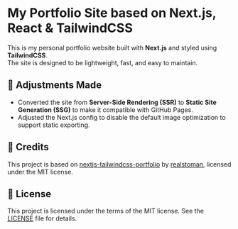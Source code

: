 # My Portfolio Site based on Next.js, React & TailwindCSS

This is my personal portfolio website built with **Next.js** and styled using **TailwindCSS**.  
The site is designed to be lightweight, fast, and easy to maintain.  


## 🚀 Adjustments Made
- Converted the site from **Server-Side Rendering (SSR)** to **Static Site Generation (SSG)** to make it compatible with GitHub Pages.  
- Adjusted the Next.js config to disable the default image optimization to support static exporting.  

## 📝 Credits
This project is based on [nextjs-tailwindcss-portfolio](https://github.com/realstoman/nextjs-tailwindcss-portfolio) by [realstoman](https://github.com/realstoman), licensed under the MIT license. 

## 📄 License
This project is licensed under the terms of the MIT license. See the [LICENSE](./LICENSE) file for details.
